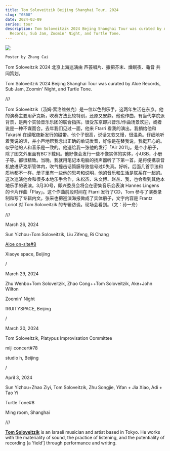 ```yaml
---
title: Tom Soloveitzik Beijing Shanghai Tour, 2024
slug: "0300"
date: 2024-03-09
series: tour
description: Tom Soloveitzik 2024 Bejing Shanghai Tour was curated by Aloe
  Records, Sub Jam, Zoomin' Night, and Turtle Tone.
---
```

![](/images/uploads/tom-soloveitzik-tour.jpg)

`Poster by Zhang Cai`

Tom Soloveitzik 2024 北京上海巡演由 芦荟唱片、撒把芥末、燥眠夜、龜音 共同策划。

Tom Soloveitzik 2024 Beijing Shanghai Tour was curated by Aloe Records, Sub Jam, Zoomin' Night, and Turtle Tone.

///

Tom Soloveitzik（汤姆·索洛维兹克）是一位以色列乐手，这两年生活在东京。他的演奏主要用萨克斯，吹奏方法比较特别，还原又安静。他也作曲，有当代学院派背景，是两个实验音乐乐团的联合指挥。很受东京即兴音乐/作曲场景欢迎，或者说是一种不谋而合。去年我们见过一面，他来 Ftarri 看我的演出。我捎给他和 Takashi 在燥眠夜新发行的磁带。他个子很高，说话又软又慢，很温柔。仔细地听着我说的话，并小声地帮我念出正确的单词发音，好像是在替我说，我挺开心的。似乎他的人和音乐是一致的。他送给我一张他的发行「Air 2011」。是个小册子，除了图文外里面有BC下载码。他好像会发行一些不像实体的实体，小USB，小册子等。都很精致。当晚，我就用笔记本电脑的扬声器听了下第一首。是将便携录音机放进萨克斯管体内，吹气撞击话筒膜导致信号过0失真。好听。后面几首手法和质地都不一样。册子里有一些他的思考和说明，他的音乐和生活是联系在一起的。这次巡演他会和很多本地乐手合作，朱松杰、朱文博、赵丛、我，也会看到其他本地乐手的表演。3月30号，即兴委员会将会在密集音乐会表演 Hannes Lingens 的卡片作曲「Play」。这个作曲前段时间在 Ftarri 发行了CD，Tom 参与了演奏录制和写了专辑内文。张采也把巡演海报做成了实体册子，文字内容是 Frantz Loriot 对 Tom Soloveitzik 的专辑访谈。现场会看到。（文：孙一舟）

///

March 26, 2024

Sun Yizhou+Tom Soloveitzik, Liu Zifeng, Ri Chang

[Aloe on-site#8](https://aloerecords.com/events/031224/)

Xiaoye space, Beijing

/

March 29, 2024

Zhu Wenbo+Tom Soloveitzik, Zhao Cong++Tom Soloveitzik, Ake+John Wilton

Zoomin' Night

fRUITYSPACE, Beijing

/

March 30, 2024

Tom Soloveitzik, Platypus Improvisation Committee

miji concert#78

studio h, Beijing

/

April 3, 2024

Sun Yizhou+Zhao Ziyi, Tom Soloveitzik, Zhu Songjie, Yifan + Jia Xiao, Adi + Tao Yi

Turtle Tone#8

Ming room, Shanghai

///

**[Tom Soloveitzik](https://www.tomsoloveitzik.net/)** is an Israeli musician and artist based in Tokyo. He works with the materiality of sound, the practice of listening, and the potentiality of recording \[a ‘field’] through performance and writing.

